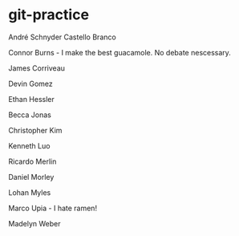 # git-practice

André Schnyder Castello Branco

Connor Burns  - I make the best guacamole. No debate nescessary. 

James Corriveau

Devin Gomez

Ethan Hessler

Becca Jonas

Christopher Kim

Kenneth Luo

Ricardo Merlin

Daniel Morley

Lohan Myles

Marco Upia - I hate ramen!

Madelyn Weber
